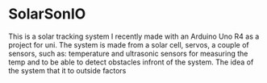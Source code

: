 # SolarSonIO
This is a solar tracking system I recently made with an Arduino Uno R4 as a project for uni. The system is made from a solar cell, servos, a couple of sensors, such as: temperature and ultrasonic sensors for measuring the temp and to be able to detect obstacles infront of the system. The idea of the system that it to outside factors

